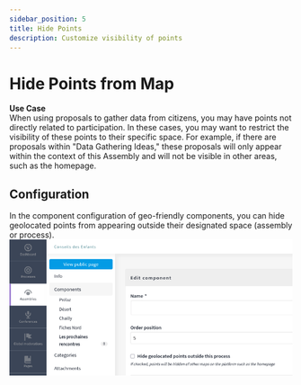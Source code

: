 ```yaml
---
sidebar_position: 5
title: Hide Points
description: Customize visibility of points
---
```


# Hide Points from Map

**Use Case**  
When using proposals to gather data from citizens, you may have points not directly related to participation. In these cases, you may want to restrict the visibility of these points to their specific space. For example, if there are proposals within "Data Gathering Ideas," these proposals will only appear within the context of this Assembly and will not be visible in other areas, such as the homepage.

## Configuration

In the component configuration of geo-friendly components, you can hide geolocated points from appearing outside their designated space (assembly or process).
![Configure a component to prevent these points from appearing in other spaces](./hide-points-from-maps/screenshot-01.png)
